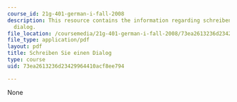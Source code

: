 ```yaml
---
course_id: 21g-401-german-i-fall-2008
description: This resource contains the information regarding schreiben sie einen
  dialog.
file_location: /coursemedia/21g-401-german-i-fall-2008/73ea2613236d23429964410acf8ee794_MIT21G_401F08_schreiben.pdf
file_type: application/pdf
layout: pdf
title: Schreiben Sie einen Dialog
type: course
uid: 73ea2613236d23429964410acf8ee794

---
```

None